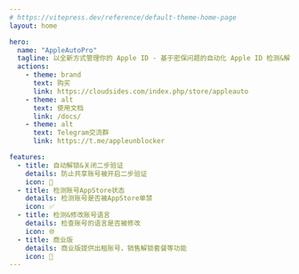 ```yaml
---
# https://vitepress.dev/reference/default-theme-home-page
layout: home

hero:
  name: "AppleAutoPro"
  tagline: 以全新方式管理你的 Apple ID - 基于密保问题的自动化 Apple ID 检测&解锁程序
  actions:
    - theme: brand
      text: 购买
      link: https://cloudsides.com/index.php/store/appleauto
    - theme: alt
      text: 使用文档
      link: /docs/
    - theme: alt
      text: Telegram交流群
      link: https://t.me/appleunblocker

features:
  - title: 自动解锁&关闭二步验证
    details: 防止共享账号被开启二步验证
    icon: 🔐
  - title: 检测账号AppStore状态
    details: 检测账号是否被AppStore单禁
    icon: ✅
  - title: 检测&修改账号语言
    details: 检查账号的语言是否被修改
    icon: 🌐
  - title: 商业版
    details: 商业版提供出租账号，销售解锁套餐等功能
    icon: 💼
---
```


